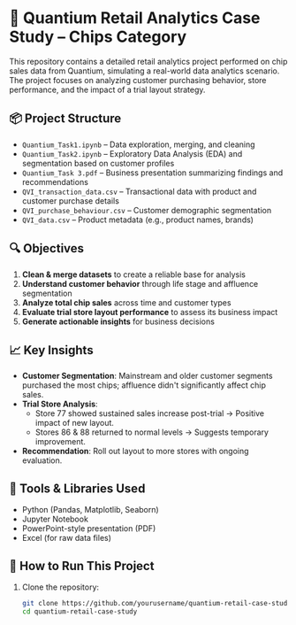 # 🛒 Quantium Retail Analytics Case Study – Chips Category

This repository contains a detailed retail analytics project performed on chip sales data from Quantium, simulating a real-world data analytics scenario. The project focuses on analyzing customer purchasing behavior, store performance, and the impact of a trial layout strategy.

## 📦 Project Structure

- `Quantium_Task1.ipynb` – Data exploration, merging, and cleaning
- `Quantium_Task2.ipynb` – Exploratory Data Analysis (EDA) and segmentation based on customer profiles
- `Quantium_Task 3.pdf` – Business presentation summarizing findings and recommendations
- `QVI_transaction_data.csv` – Transactional data with product and customer purchase details
- `QVI_purchase_behaviour.csv` – Customer demographic segmentation
- `QVI_data.csv` – Product metadata (e.g., product names, brands)

## 🔍 Objectives

1. **Clean & merge datasets** to create a reliable base for analysis
2. **Understand customer behavior** through life stage and affluence segmentation
3. **Analyze total chip sales** across time and customer types
4. **Evaluate trial store layout performance** to assess its business impact
5. **Generate actionable insights** for business decisions

## 📈 Key Insights

- **Customer Segmentation**: Mainstream and older customer segments purchased the most chips; affluence didn't significantly affect chip sales.
- **Trial Store Analysis**:
  - Store 77 showed sustained sales increase post-trial → Positive impact of new layout.
  - Stores 86 & 88 returned to normal levels → Suggests temporary improvement.
- **Recommendation**: Roll out layout to more stores with ongoing evaluation.

## 💼 Tools & Libraries Used

- Python (Pandas, Matplotlib, Seaborn)
- Jupyter Notebook
- PowerPoint-style presentation (PDF)
- Excel (for raw data files)

## 🚀 How to Run This Project

1. Clone the repository:
   ```bash
   git clone https://github.com/yourusername/quantium-retail-case-study.git
   cd quantium-retail-case-study
